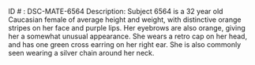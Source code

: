 ID # : DSC-MATE-6564
Description: Subject 6564 is a 32 year old Caucasian female of average height and weight, with distinctive orange stripes on her face and purple lips. Her eyebrows are also orange, giving her a somewhat unusual appearance. She wears a retro cap on her head, and has one green cross earring on her right ear. She is also commonly seen wearing a silver chain around her neck.